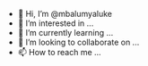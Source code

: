 - 👋 Hi, I’m @mbalumyaluke
- 👀 I’m interested in ...
- 🌱 I’m currently learning ...
- 💞️ I’m looking to collaborate on ...
- 📫 How to reach me ...

<!---
mbalumyaluke/mbalumyaluke is a ✨ special ✨ repository because its `README.md` (this file) appears on your GitHub profile.
You can click the Preview link to take a look at your changes.
--->
